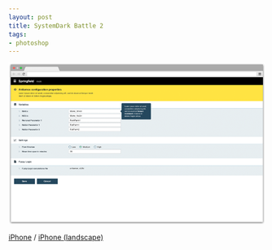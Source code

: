 ```yaml
---
layout: post
title: SystemDark Battle 2
tags:
- photoshop
---
```


[![Viola layout idea 01][2]][1]

[iPhone](https://github.com/lthr/viola-idea01/blob/master/01-Viola-Layout-01-iPhone.png) / [iPhone (landscape)](https://github.com/lthr/viola-idea01/blob/master/02-Viola-Layout-01-iPhone-landscape.png)

  [1]: https://raw.githubusercontent.com/lthr/viola-idea01/master/00-Viola-Layout-01.png
  [2]: /public/img/viola01.png
